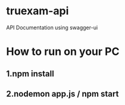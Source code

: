 # truexam-api
API Documentation using swagger-ui


# How to run on your PC
## 1.npm install
## 2.nodemon app.js / npm start
